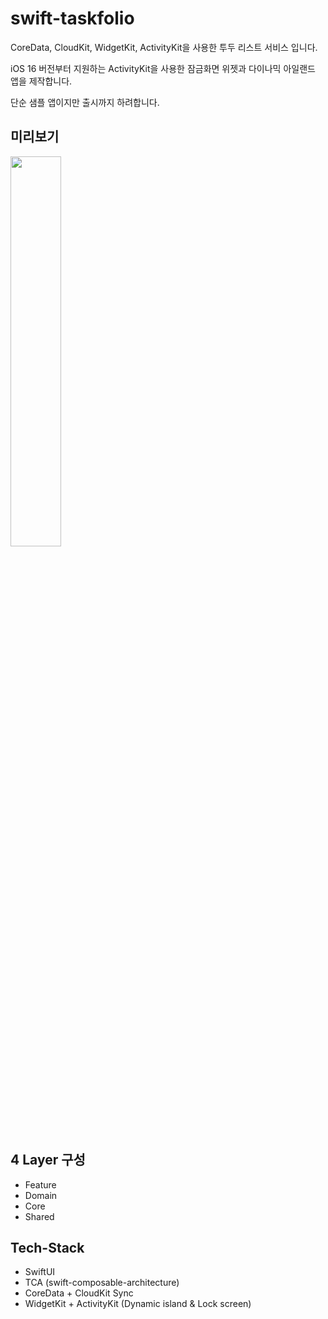 # swift-taskfolio
CoreData, CloudKit, WidgetKit, ActivityKit을 사용한 투두 리스트 서비스 입니다.

iOS 16 버전부터 지원하는 ActivityKit을 사용한 잠금화면 위젯과 다이나믹 아일랜드 앱을 제작합니다.

단순 샘플 앱이지만 출시까지 하려합니다.

## 미리보기

<img src="https://github.com/SW-Maestro-OSS/swift-taskfolio/assets/77970826/10b219c9-9684-4f99-a906-3472079a678c" width="40%">

## 4 Layer 구성

- Feature
- Domain
- Core
- Shared

## Tech-Stack
- SwiftUI
- TCA (swift-composable-architecture)
- CoreData + CloudKit Sync
- WidgetKit + ActivityKit (Dynamic island & Lock screen)
